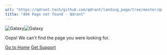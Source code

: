 ```yaml
---
url: "https://qdrant.tech/github.com/qdrant/landing_page/tree/master/qdrant-landing/content/articles/what-is-a-vector-database.md"
title: "404 Page not found - Qdrant"
---
```


![Galaxy](https://qdrant.tech/img/404-galaxy.svg)![Galaxy](https://qdrant.tech/img/404-galaxy-mobile.svg)

Oops! We can't find the page you were looking for.

[Go to Home](https://qdrant.tech/) [Get Support](https://discord.gg/qdrant)